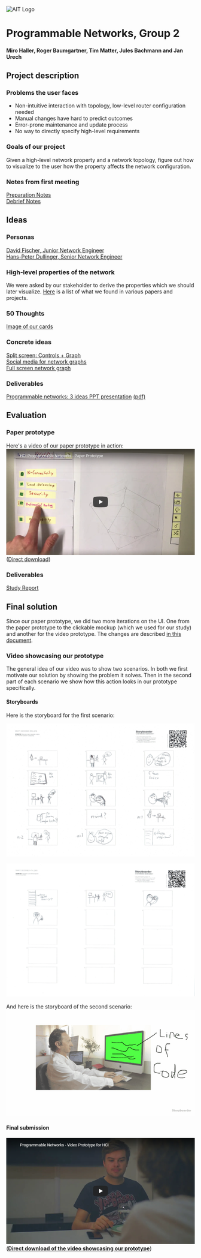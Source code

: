 ![AIT Logo](img/logo-ait.png)

# Programmable Networks, Group 2
#### Miro Haller, Roger Baumgartner, Tim Matter, Jules Bachmann and Jan Urech

## Project description
### Problems the user faces
- Non-intuitive interaction with topology, low-level router configuration needed
- Manual changes have hard to predict outcomes
- Error-prone maintenance and update process
- No way to directly specify high-level requirements

### Goals of our project
Given a high-level network property and a network topology, figure out how to visualize to the user how the property affects the network configuration.

### Notes from first meeting
[Preparation Notes](resources/first_meeting/preparation.docx)  
[Debrief Notes](resources/first_meeting/debrief.docx)

## Ideas

### Personas

[David Fischer, Junior Network Engineer](resources/personas/David%20Fischer.md)  
[Hans-Peter Dullinger, Senior Network Engineer](resources/personas/Hans-Peter%20Dullinger.md)

### High-level properties of the network
We were asked by our stakeholder to derive the properties which we should later visualize. [Here](resources/ideation/requirements.md) is a list of what we found in various papers and projects.

### 50 Thoughts

[Image of our cards](img/ideation/50_thoughts.jpg)

### Concrete ideas

[Split screen: Controls + Graph](resources/ideation/3_ideas.md#split-screen-controls--graph)  
[Social media for network graphs](resources/ideation/3_ideas.md#social-media-for-network-graphs)  
[Full screen network graph](resources/ideation/3_ideas.md#full-screen-network-graph)

### Deliverables
[Programmable networks: 3 ideas PPT presentation](Deliverables/Idea_Presentation.pptx) [(pdf)](Deliverables/Idea_Presentation.pdf)

## Evaluation

### Paper prototype

Here's a video of our paper prototype in action:  
[![Paper prototype video screenshot](img/paper_prototype/youtube_video_screenshot.png)](https://www.youtube.com/watch?v=oLGozc_zjko)  
([Direct download](video/paper_prototype.mp4))

### Deliverables
[Study Report](Deliverables/Study_Report.md)

## Final solution
Since our paper prototype, we did two more iterations on the UI. One from the paper prototype to the clickable mockup (which we used for our study) and another for the video prototype. The changes are described [in this document](resources/video_prototype/iterative_changes.md).

### Video showcasing our prototype
The general idea of our video was to show two scenarios. In both we first motivate our solution by showing the problem it solves. Then in the second part of each scenario we show how this action looks in our prototype specifically.

#### Storyboards

Here is the storyboard for the first scenario:

![Scenario 1a](resources/video_prototype/storyBoardScene2/Scene2Part1.jpg)

![Scenario 1b](resources/video_prototype/storyBoardScene2/Scene2Part2.jpg)

And here is the storyboard of the second scenario:
![Scenario 2](resources/video_prototype/storyboard_programmable_networks/exports/storyboard_programmable_networks%202018-12-07%2004.57.08.gif)

#### Final submission

[![Prototype video on YouTube](resources/video_prototype/youtube_video_screenshot.png)](https://youtu.be/KpDrgwP3DMs)
(**[Direct download of the video showcasing our prototype](Deliverables/Programmable_Networks_video_prototype.mp4)**)
